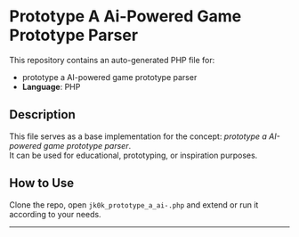 # Prototype A Ai-Powered Game Prototype Parser

This repository contains an auto-generated PHP file for:

- prototype a AI-powered game prototype parser
- **Language**: PHP

## Description

This file serves as a base implementation for the concept: *prototype a AI-powered game prototype parser*.  
It can be used for educational, prototyping, or inspiration purposes.

## How to Use

Clone the repo, open `jk0k_prototype_a_ai-.php` and extend or run it according to your needs.

---


